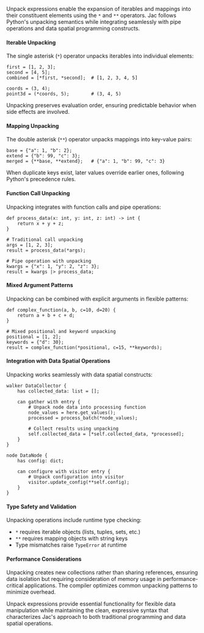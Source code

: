 Unpack expressions enable the expansion of iterables and mappings into their constituent elements using the `*` and `**` operators. Jac follows Python's unpacking semantics while integrating seamlessly with pipe operations and data spatial programming constructs.

#### Iterable Unpacking

The single asterisk (`*`) operator unpacks iterables into individual elements:

```jac
first = [1, 2, 3];
second = [4, 5];
combined = [*first, *second];  # [1, 2, 3, 4, 5]

coords = (3, 4);
point3d = (*coords, 5);        # (3, 4, 5)
```

Unpacking preserves evaluation order, ensuring predictable behavior when side effects are involved.

#### Mapping Unpacking

The double asterisk (`**`) operator unpacks mappings into key-value pairs:

```jac
base = {"a": 1, "b": 2};
extend = {"b": 99, "c": 3};
merged = {**base, **extend};   # {"a": 1, "b": 99, "c": 3}
```

When duplicate keys exist, later values override earlier ones, following Python's precedence rules.

#### Function Call Unpacking

Unpacking integrates with function calls and pipe operations:

```jac
def process_data(x: int, y: int, z: int) -> int {
    return x + y + z;
}

# Traditional call unpacking
args = [1, 2, 3];
result = process_data(*args);

# Pipe operation with unpacking
kwargs = {"x": 1, "y": 2, "z": 3};
result = kwargs |> process_data;
```

#### Mixed Argument Patterns

Unpacking can be combined with explicit arguments in flexible patterns:

```jac
def complex_function(a, b, c=10, d=20) {
    return a + b + c + d;
}

# Mixed positional and keyword unpacking
positional = [1, 2];
keywords = {"d": 30};
result = complex_function(*positional, c=15, **keywords);
```

#### Integration with Data Spatial Operations

Unpacking works seamlessly with data spatial constructs:

```jac
walker DataCollector {
    has collected_data: list = [];
    
    can gather with entry {
        # Unpack node data into processing function
        node_values = here.get_values();
        processed = process_batch(*node_values);
        
        # Collect results using unpacking
        self.collected_data = [*self.collected_data, *processed];
    }
}

node DataNode {
    has config: dict;
    
    can configure with visitor entry {
        # Unpack configuration into visitor
        visitor.update_config(**self.config);
    }
}
```

#### Type Safety and Validation

Unpacking operations include runtime type checking:

- `*` requires iterable objects (lists, tuples, sets, etc.)
- `**` requires mapping objects with string keys
- Type mismatches raise `TypeError` at runtime

#### Performance Considerations

Unpacking creates new collections rather than sharing references, ensuring data isolation but requiring consideration of memory usage in performance-critical applications. The compiler optimizes common unpacking patterns to minimize overhead.

Unpack expressions provide essential functionality for flexible data manipulation while maintaining the clean, expressive syntax that characterizes Jac's approach to both traditional programming and data spatial operations.
